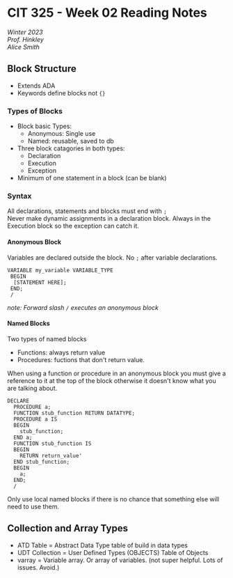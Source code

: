 # CIT 325 - Week 02 Reading Notes
*Winter 2023*  
*Prof. Hinkley*  
*Alice Smith*

## Block Structure
- Extends ADA
- Keywords define blocks not `{}`
### Types of Blocks
- Block basic Types:
  - Anonymous: Single use
  - Named: reusable, saved to db
- Three block catagories in both types:
  - Declaration
  - Execution
  - Exception
- Minimum of one statement in a block (can be blank)
### Syntax
All declarations, statements and blocks must end with `;`  
Never make dynamic assignments in a declaration block. Always in the Execution block so the exception can catch it.  
  
#### Anonymous Block
Variables are declared outside the block. No `;` after variable declarations.  

```
VARIABLE my_variable VARIABLE_TYPE
 BEGIN
  [STATEMENT HERE];
 END;
 /
```
*note: Forward slash `/` executes an anonymous block*

#### Named Blocks
Two types of named blocks
- Functions: always return value
- Procedures: fuctions that don't return value. 

When using a function or procedure in an anonymous block you must give a reference to it at the top of the block otherwise it doesn't know what you are talking about. 
```
DECLARE
  PROCEDURE a;
  FUNCTION stub_function RETURN DATATYPE;
  PROCEDURE a IS
  BEGIN
    stub_function;
  END a;
  FUNCTION stub_function IS
  BEGIN
    RETURN return_value'
  END stub_function;
  BEGIN
    a;
  END;
  /
```
Only use local named blocks if there is no chance that something else will need to use them.

## Collection and Array Types
- ATD Table = Abstract Data Type table of build in data types
- UDT Collection = User Defined Types (OBJECTS) Table of Objects
- varray = Variable array. Or array of variables. (not super helpful. Lots of issues. Avoid.)